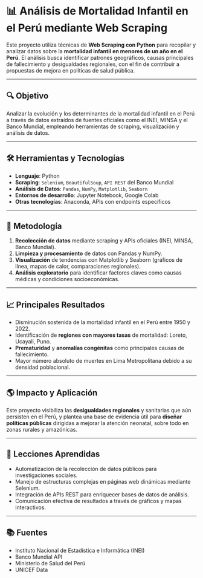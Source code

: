 # 📊 Análisis de Mortalidad Infantil en el Perú mediante Web Scraping

Este proyecto utiliza técnicas de **Web Scraping con Python** para recopilar y analizar datos sobre la **mortalidad infantil en menores de un año en el Perú**. El análisis busca identificar patrones geográficos, causas principales de fallecimiento y desigualdades regionales, con el fin de contribuir a propuestas de mejora en políticas de salud pública.

---

## 🔍 Objetivo

Analizar la evolución y los determinantes de la mortalidad infantil en el Perú a través de datos extraídos de fuentes oficiales como el INEI, MINSA y el Banco Mundial, empleando herramientas de scraping, visualización y análisis de datos.

---

## 🛠️ Herramientas y Tecnologías

- **Lenguaje**: Python  
- **Scraping**: `Selenium`, `BeautifulSoup`, `API REST` del Banco Mundial  
- **Análisis de Datos**: `Pandas`, `NumPy`, `Matplotlib`, `Seaborn`  
- **Entornos de desarrollo**: Jupyter Notebook, Google Colab  
- **Otras tecnologías**: Anaconda, APIs con endpoints específicos

---

## 📌 Metodología

1. **Recolección de datos** mediante scraping y APIs oficiales (INEI, MINSA, Banco Mundial).
2. **Limpieza y procesamiento** de datos con Pandas y NumPy.
3. **Visualización** de tendencias con Matplotlib y Seaborn (gráficos de línea, mapas de calor, comparaciones regionales).
4. **Análisis exploratorio** para identificar factores claves como causas médicas y condiciones socioeconómicas.

---

## 📈 Principales Resultados

- Disminución sostenida de la mortalidad infantil en el Perú entre 1950 y 2022.
- Identificación de **regiones con mayores tasas** de mortalidad: Loreto, Ucayali, Puno.
- **Prematuridad** y **anomalías congénitas** como principales causas de fallecimiento.
- Mayor número absoluto de muertes en Lima Metropolitana debido a su densidad poblacional.

---

## 🌎 Impacto y Aplicación

Este proyecto visibiliza las **desigualdades regionales** y sanitarias que aún persisten en el Perú, y plantea una base de evidencia útil para **diseñar políticas públicas** dirigidas a mejorar la atención neonatal, sobre todo en zonas rurales y amazónicas.

---

## 🧠 Lecciones Aprendidas

- Automatización de la recolección de datos públicos para investigaciones sociales.
- Manejo de estructuras complejas en páginas web dinámicas mediante Selenium.
- Integración de APIs REST para enriquecer bases de datos de análisis.
- Comunicación efectiva de resultados a través de gráficos y mapas interactivos.

---

## 📚 Fuentes

- Instituto Nacional de Estadística e Informática (INEI)
- Banco Mundial API
- Ministerio de Salud del Perú
- UNICEF Data


